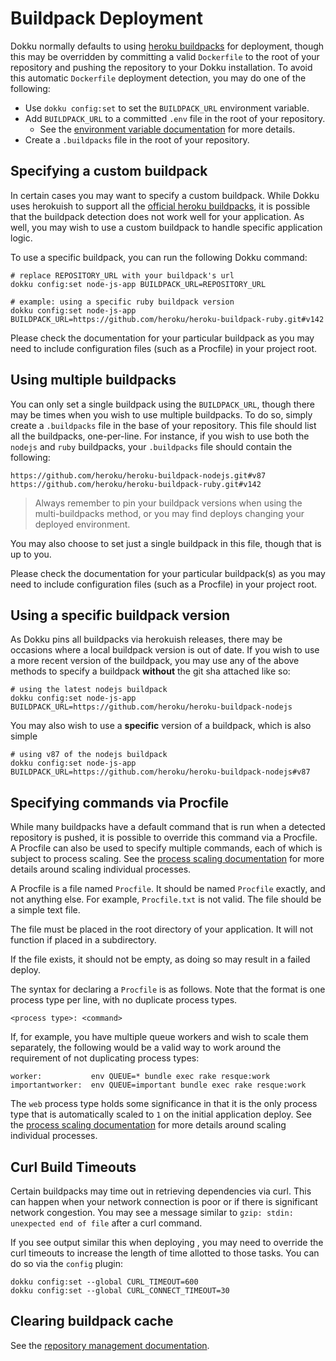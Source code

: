 # Buildpack Deployment

Dokku normally defaults to using [heroku buildpacks](https://devcenter.heroku.com/articles/buildpacks) for deployment, though this may be overridden by committing a valid `Dockerfile` to the root of your repository and pushing the repository to your Dokku installation. To avoid this automatic `Dockerfile` deployment detection, you may do one of the following:

- Use `dokku config:set` to set the `BUILDPACK_URL` environment variable.
- Add `BUILDPACK_URL` to a committed `.env` file in the root of your repository.
  - See the [environment variable documentation](/docs/configuration/environment-variables.md) for more details.
- Create a `.buildpacks` file in the root of your repository.

## Specifying a custom buildpack

In certain cases you may want to specify a custom buildpack. While Dokku uses herokuish to support all the [official heroku buildpacks](https://github.com/gliderlabs/herokuish#buildpacks), it is possible that the buildpack detection does not work well for your application. As well, you may wish to use a custom buildpack to handle specific application logic.

To use a specific buildpack, you can run the following Dokku command:

```shell
# replace REPOSITORY_URL with your buildpack's url
dokku config:set node-js-app BUILDPACK_URL=REPOSITORY_URL

# example: using a specific ruby buildpack version
dokku config:set node-js-app BUILDPACK_URL=https://github.com/heroku/heroku-buildpack-ruby.git#v142
```

Please check the documentation for your particular buildpack as you may need to include configuration files (such as a Procfile) in your project root.

## Using multiple buildpacks

You can only set a single buildpack using the `BUILDPACK_URL`, though there may be times when you wish to use multiple buildpacks. To do so, simply create a `.buildpacks` file in the base of your repository. This file should list all the buildpacks, one-per-line. For instance, if you wish to use both the `nodejs` and `ruby` buildpacks, your `.buildpacks` file should contain the following:

```shell
https://github.com/heroku/heroku-buildpack-nodejs.git#v87
https://github.com/heroku/heroku-buildpack-ruby.git#v142
```

> Always remember to pin your buildpack versions when using the multi-buildpacks method, or you may find deploys changing your deployed environment.

You may also choose to set just a single buildpack in this file, though that is up to you.

Please check the documentation for your particular buildpack(s) as you may need to include configuration files (such as a Procfile) in your project root.

## Using a specific buildpack version

As Dokku pins all buildpacks via herokuish releases, there may be occasions where a local buildpack version is out of date. If you wish to use a more recent version of the buildpack, you may use any of the above methods to specify a buildpack **without** the git sha attached like so:

```shell
# using the latest nodejs buildpack
dokku config:set node-js-app BUILDPACK_URL=https://github.com/heroku/heroku-buildpack-nodejs
```

You may also wish to use a **specific** version of a buildpack, which is also simple

```shell
# using v87 of the nodejs buildpack
dokku config:set node-js-app BUILDPACK_URL=https://github.com/heroku/heroku-buildpack-nodejs#v87
```

## Specifying commands via Procfile

While many buildpacks have a default command that is run when a detected repository is pushed, it is possible to override this command via a Procfile. A Procfile can also be used to specify multiple commands, each of which is subject to process scaling. See the [process scaling documentation](/docs/deployment/process-management.md) for more details around scaling individual processes.

A Procfile is a file named `Procfile`. It should be named `Procfile` exactly, and not anything else. For example, `Procfile.txt` is not valid. The file should be a simple text file.

The file must be placed in the root directory of your application. It will not function if placed in a subdirectory.

If the file exists, it should not be empty, as doing so may result in a failed deploy.

The syntax for declaring a `Procfile` is as follows. Note that the format is one process type per line, with no duplicate process types.

```
<process type>: <command>
```

If, for example, you have multiple queue workers and wish to scale them separately, the following would be a valid way to work around the requirement of not duplicating process types:

```Procfile
worker:           env QUEUE=* bundle exec rake resque:work
importantworker:  env QUEUE=important bundle exec rake resque:work
```

The `web` process type holds some significance in that it is the only process type that is automatically scaled to `1` on the initial application deploy. See the [process scaling documentation](/docs/deployment/process-management.md) for more details around scaling individual processes.

## Curl Build Timeouts

Certain buildpacks may time out in retrieving dependencies via curl. This can happen when your network connection is poor or if there is significant network congestion. You may see a message similar to `gzip: stdin: unexpected end of file` after a curl command.

If you see output similar this when deploying , you may need to override the curl timeouts to increase the length of time allotted to those tasks. You can do so via the `config` plugin:

```shell
dokku config:set --global CURL_TIMEOUT=600
dokku config:set --global CURL_CONNECT_TIMEOUT=30
```

## Clearing buildpack cache

See the [repository management documentation](/docs/advanced-usage/repository-management.md#clearing-app-cache).
